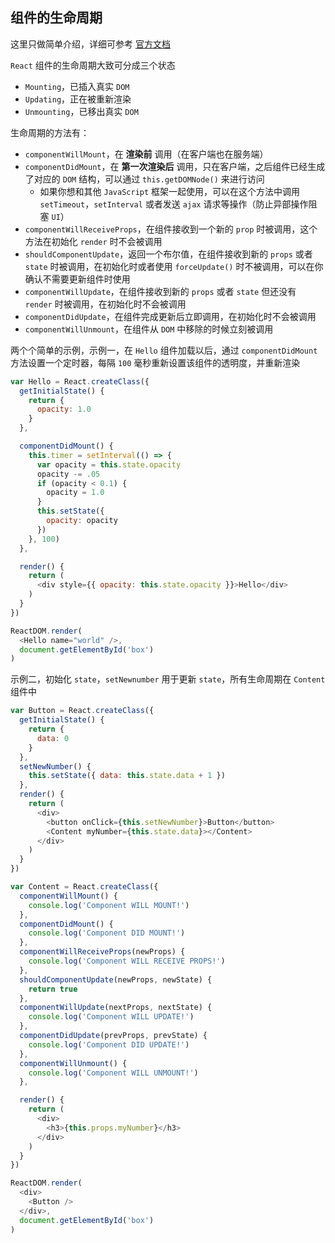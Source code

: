 ## 组件的生命周期

这里只做简单介绍，详细可参考 [官方文档](https://facebook.github.io/react/docs/react-component.html)

`React` 组件的生命周期大致可分成三个状态

* `Mounting`，已插入真实 `DOM`
* `Updating`，正在被重新渲染
* `Unmounting`，已移出真实 `DOM`

生命周期的方法有：

* `componentWillMount`，在 **渲染前** 调用（在客户端也在服务端）
* `componentDidMount`，在 **第一次渲染后** 调用，只在客户端，之后组件已经生成了对应的 `DOM` 结构，可以通过 `this.getDOMNode()` 来进行访问
  * 如果你想和其他 `JavaScript` 框架一起使用，可以在这个方法中调用 `setTimeout`，`setInterval` 或者发送 `ajax` 请求等操作（防止异部操作阻塞 `UI`）
* `componentWillReceiveProps`，在组件接收到一个新的 `prop` 时被调用，这个方法在初始化 `render` 时不会被调用
* `shouldComponentUpdate`，返回一个布尔值，在组件接收到新的 `props` 或者 `state` 时被调用，在初始化时或者使用 `forceUpdate()` 时不被调用，可以在你确认不需要更新组件时使用
* `componentWillUpdate`，在组件接收到新的 `props` 或者 `state` 但还没有 `render` 时被调用，在初始化时不会被调用
* `componentDidUpdate`，在组件完成更新后立即调用，在初始化时不会被调用
* `componentWillUnmount`，在组件从 `DOM` 中移除的时候立刻被调用

两个个简单的示例，示例一，在 `Hello` 组件加载以后，通过 `componentDidMount` 方法设置一个定时器，每隔 `100` 毫秒重新设置该组件的透明度，并重新渲染

```js
var Hello = React.createClass({
  getInitialState() {
    return {
      opacity: 1.0
    }
  },

  componentDidMount() {
    this.timer = setInterval(() => {
      var opacity = this.state.opacity
      opacity -= .05
      if (opacity < 0.1) {
        opacity = 1.0
      }
      this.setState({
        opacity: opacity
      })
    }, 100)
  },

  render() {
    return (
      <div style={{ opacity: this.state.opacity }}>Hello</div>
    )
  }
})

ReactDOM.render(
  <Hello name="world" />,
  document.getElementById('box')
)
```

示例二，初始化 `state`，`setNewnumber` 用于更新 `state`，所有生命周期在 `Content` 组件中

```js
var Button = React.createClass({
  getInitialState() {
    return {
      data: 0
    }
  },
  setNewNumber() {
    this.setState({ data: this.state.data + 1 })
  },
  render() {
    return (
      <div>
        <button onClick={this.setNewNumber}>Button</button>
        <Content myNumber={this.state.data}></Content>
      </div>
    )
  }
})

var Content = React.createClass({
  componentWillMount() {
    console.log('Component WILL MOUNT!')
  },
  componentDidMount() {
    console.log('Component DID MOUNT!')
  },
  componentWillReceiveProps(newProps) {
    console.log('Component WILL RECEIVE PROPS!')
  },
  shouldComponentUpdate(newProps, newState) {
    return true
  },
  componentWillUpdate(nextProps, nextState) {
    console.log('Component WILL UPDATE!')
  },
  componentDidUpdate(prevProps, prevState) {
    console.log('Component DID UPDATE!')
  },
  componentWillUnmount() {
    console.log('Component WILL UNMOUNT!')
  },

  render() {
    return (
      <div>
        <h3>{this.props.myNumber}</h3>
      </div>
    )
  }
})

ReactDOM.render(
  <div>
    <Button />
  </div>,
  document.getElementById('box')
)
```
